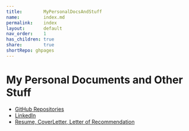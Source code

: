 ```yaml
---  
title:        MyPersonalDocsAndStuff          
name:         index.md          
permalink:    index          
layout:       default          
nav_order:    1          
has_children: true          
share:        true  
shortRepo: ghpages  
---  
```

  
# My Personal Documents and Other Stuff  
  
- [GitHub Repositories](https://github.com/14paxton?tab=repositories)  
-  [LinkedIn](https://www.linkedin.com/in/paxtonbrandon/)  
- [Resume, CoverLetter, Letter of Recommendation](https://github.com/14paxton/JobPrep/tree/master/ResumeAndRecommendation)  
